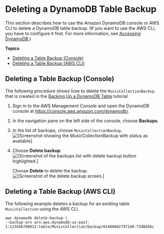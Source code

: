 # Deleting a DynamoDB Table Backup<a name="Delete.Tutorial"></a>

This section describes how to use the Amazon DynamoDB console or AWS CLI to delete a DynamoDB table backup\. \(If you want to use the AWS CLI, you have to configure it first\. For more information, see [Accessing DynamoDB](AccessingDynamoDB.md)\.\)

**Topics**
+ [Deleting a Table Backup \(Console\)](#deletebackup_console)
+ [Deleting a Table Backup \(AWS CLI\)](#deletebackup_cli)

## Deleting a Table Backup \(Console\)<a name="deletebackup_console"></a>

The following procedure shows how to delete the `MusicCollectionBackup` that is created in the [Backing Up a DynamoDB Table](Backup.Tutorial.md) tutorial\.

1. Sign in to the AWS Management Console and open the DynamoDB console at [https://console\.aws\.amazon\.com/dynamodb/](https://console.aws.amazon.com/dynamodb/)\.

1. In the navigation pane on the left side of the console, choose **Backups**\.

1. In the list of backups, choose `MusicCollectionBackup`\.  
![\[Screenshot showing the MusicCollectionBackup with status as available\]](http://docs.aws.amazon.com/amazondynamodb/latest/developerguide/images/deleteBackup.png)

1. Choose **Delete backup**:  
![\[Screenshot of the backups list with delete backup button highlighted.\]](http://docs.aws.amazon.com/amazondynamodb/latest/developerguide/images/deleteBackupSelected.png)

   Choose **Delete** to delete the backup\.  
![\[Screenshot of the delete backup screen.\]](http://docs.aws.amazon.com/amazondynamodb/latest/developerguide/images/ConfirmDeleteBackup.png)

## Deleting a Table Backup \(AWS CLI\)<a name="deletebackup_cli"></a>

The following example deletes a backup for an existing table `MusicCollection` using the AWS CLI\.

```
aws dynamodb delete-backup \
--backup-arn arn:aws:dynamodb:us-east-1:123456789012:table/MusicCollection/backup/01489602797149-73d8d5bc
```